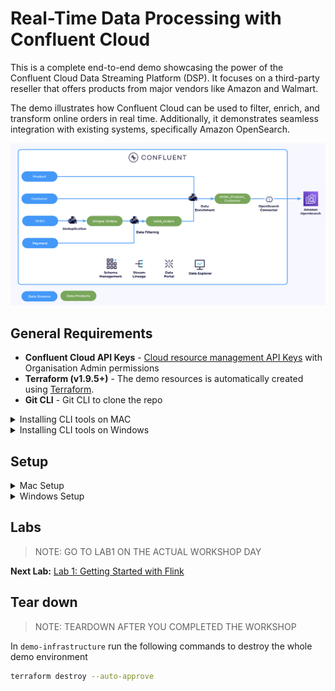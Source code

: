 # Real-Time Data Processing with Confluent Cloud

This is a complete end-to-end demo showcasing the power of the Confluent Cloud Data Streaming Platform (DSP). It focuses on a third-party reseller that offers products from major vendors like Amazon and Walmart.

The demo illustrates how Confluent Cloud can be used to filter, enrich, and transform online orders in real time. Additionally, it demonstrates seamless integration with existing systems, specifically Amazon OpenSearch.

![image](flink-getting-started/img/hld.png)

## General Requirements

* **Confluent Cloud API Keys** - [Cloud resource management API Keys](https://docs.confluent.io/cloud/current/security/authenticate/workload-identities/service-accounts/api-keys/overview.html#resource-scopes) with Organisation Admin permissions
* **Terraform (v1.9.5+)** - The demo resources is automatically created using [Terraform](https://www.terraform.io).
* **Git CLI** - Git CLI to clone the repo 

<details>
<summary>Installing CLI tools on MAC</summary>

Install `git` and `terraform` by running:

```bash
brew install git terraform
```


</details>


<details>
<summary>Installing CLI tools on Windows</summary>

Install `git` and `terraform` by running:

```powershell
winget install --id Git.Git -e
winget install --id Hashicorp.Terraform -e
```

</details> 


## Setup

<details>
<summary>Mac Setup</summary>

First, clone the repo and change directory to `demo-infrastructure`

```bash
git clone https://github.com/AhmedsZamzam/getting-started-flink-cc.git
cd getting-started-flink-cc/demo-infrastructure
```

In Finder, navigate to the `demo-infrastructure` directory and open the `terraform.tfvars` file for editing. Replace the placeholders with your own API keys and name.

For example, if your `confluent_cloud_api_key` is `ABCDEFG`, your c`onfluent_cloud_api_secret` is `123456789ABDCEFGHLJKLMNOP=7-23`, and your name is `Kevin`, your file should look like this:
```
confluent_cloud_api_key = "ABCDEFG"
confluent_cloud_api_secret = "123456789ABDCEFGHLJKLMNOP=7-23"
prefix = "kevin"
```

In `demo-infrastructure` run the following commands to set up the whole demo environment

```bash
terraform init
terraform apply --auto-approve
```

</details>

<details>
<summary>Windows Setup</summary>

First, clone the repo and change directory to `demo-infrastructure`

```bash
git clone https://github.com/AhmedsZamzam/getting-started-flink-cc.git
cd getting-started-flink-cc\demo-infrastructure
```

In File explorer, navigate to the `demo-infrastructure` directory and open the `terraform.tfvars` file for editing. Replace the placeholders with your own API keys and name.

For example, if your `confluent_cloud_api_key` is `ABCDEFG`, your c`onfluent_cloud_api_secret` is `123456789ABDCEFGHLJKLMNOP=7-23`, and your name is `Kevin`, your file should look like this:

```
confluent_cloud_api_key = "ABCDEFG"
confluent_cloud_api_secret = "123456789ABDCEFGHLJKLMNOP=7-23"
prefix = "kevin"
```

In `demo-infrastructure` run the following commands to set up the whole demo environment

```bash
terraform init
terraform apply --auto-approve
```

</details>

## Labs

> NOTE: GO TO LAB1 ON THE ACTUAL WORKSHOP DAY

**Next Lab:** [Lab 1: Getting Started with Flink](./flink-getting-started/lab1.md)



## Tear down

> NOTE: TEARDOWN AFTER YOU COMPLETED THE WORKSHOP

In `demo-infrastructure` run the following commands to destroy the whole demo environment

```bash
terraform destroy --auto-approve
```
